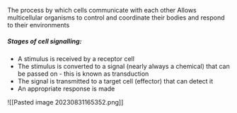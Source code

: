 The process by which cells communicate with each other
Allows multicellular organisms to control and coordinate their bodies and respond to their environments

##### Stages of cell signalling:
- A stimulus is received by a receptor cell
- The stimulus is converted to a signal (nearly always a chemical) that can be passed on - this is known as transduction
- The signal is transmitted to a target cell (effector) that can detect it
- An appropriate response is made

![[Pasted image 20230831165352.png]]
